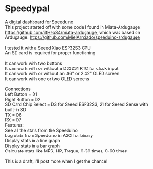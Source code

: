 # Speedypal
A digital dashboard for Speeduino
<br>
This project started off with some code I found in Miata-Ardugauge https://github.com/iltHeo84/miata-ardugauge, which was based on Ardugauge. https://github.com/MielArrojado/speeduino-ardugauge <br>
<br>
I tested it with a Seeed Xiao ESP32S3 CPU <br>
An SD card is required for proper functioning <br>
<br>
It can work with two buttons <br>
It can work with or without a DS3231 RTC for clock input <br>
It can work with or without an .96" or 2.42" OLED screen <br>
It can work with one or two OLED screens <br>
<br>
Connections <br>
Left Button = D1 <br>
Right Button = D2 <br>
SD Card Chip Select = D3 for Seeed ESP32S3, 21 for Seeed Sense with built-in SD <br>
TX = D6 <br>
RX = D7 <br>
Features: <br>
See all the stats from the Speeduino <br>
Log stats from Speeduino in ASCII or binary<br>
Display stats in a line graph<br>
Display stats in a bar graph<br>
Calculate stats like MPG, HP, Torque, 0-30 times, 0-60 times<br>
<br>
This is a draft, I'll post more when I get the chance! <br>
